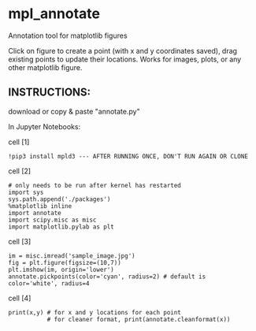 # mpl_annotate
Annotation tool for matplotlib figures

Click on figure to create a point (with x and y coordinates saved), drag existing points to update their locations.
Works for images, plots, or any other matplotlib figure.

## INSTRUCTIONS:
download or copy & paste "annotate.py"

In Jupyter Notebooks:

cell [1] 

    !pip3 install mpld3 --- AFTER RUNNING ONCE, DON'T RUN AGAIN OR CLONE

cell [2] 

    # only needs to be run after kernel has restarted
    import sys
    sys.path.append('./packages')
    %matplotlib inline
    import annotate
    import scipy.misc as misc
    import matplotlib.pylab as plt
    
cell [3] 

    im = misc.imread('sample_image.jpg')
    fig = plt.figure(figsize=(10,7))
    plt.imshow(im, origin='lower')
    annotate.pickpoints(color='cyan', radius=2) # default is color='white', radius=4
    
cell [4] 
    
    print(x,y) # for x and y locations for each point
               # for cleaner format, print(annotate.cleanformat(x))
